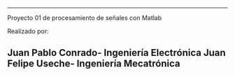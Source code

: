 ------------------------------------------------------------------
Proyecto 01 de procesamiento de señales con Matlab

Realizado por:

Juan Pablo Conrado- Ingeniería Electrónica
Juan Felipe Useche- Ingeniería Mecatrónica
-----------------------------------------------------------------

